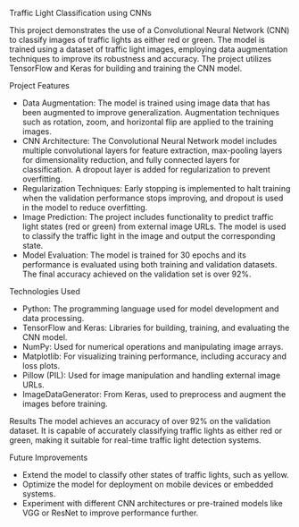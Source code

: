 Traffic Light Classification using CNNs

This project demonstrates the use of a Convolutional Neural Network (CNN) to classify images of traffic lights as either red or green. The model is trained using a dataset of traffic light images, employing data augmentation techniques to improve its robustness and accuracy. The project utilizes TensorFlow and Keras for building and training the CNN model.

Project Features
- Data Augmentation: The model is trained using image data that has been augmented to improve generalization. Augmentation techniques such as rotation, zoom, and horizontal flip are applied to the training images.
- CNN Architecture: The Convolutional Neural Network model includes multiple convolutional layers for feature extraction, max-pooling layers for dimensionality reduction, and fully connected layers for classification. A dropout layer is added for regularization to prevent overfitting.
- Regularization Techniques: Early stopping is implemented to halt training when the validation performance stops improving, and dropout is used in the model to reduce overfitting.
- Image Prediction: The project includes functionality to predict traffic light states (red or green) from external image URLs. The model is used to classify the traffic light in the image and output the corresponding state.
- Model Evaluation: The model is trained for 30 epochs and its performance is evaluated using both training and validation datasets. The final accuracy achieved on the validation set is over 92%.

Technologies Used
- Python: The programming language used for model development and data processing.
- TensorFlow and Keras: Libraries for building, training, and evaluating the CNN model.
- NumPy: Used for numerical operations and manipulating image arrays.
- Matplotlib: For visualizing training performance, including accuracy and loss plots.
- Pillow (PIL): Used for image manipulation and handling external image URLs.
- ImageDataGenerator: From Keras, used to preprocess and augment the images before training.

Results
The model achieves an accuracy of over 92% on the validation dataset. It is capable of accurately classifying traffic lights as either red or green, making it suitable for real-time traffic light detection systems.

Future Improvements
- Extend the model to classify other states of traffic lights, such as yellow.
- Optimize the model for deployment on mobile devices or embedded systems.
- Experiment with different CNN architectures or pre-trained models like VGG or ResNet to improve performance further.
